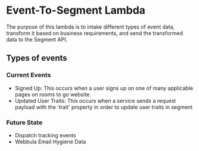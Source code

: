 # Event-To-Segment Lambda

The purpose of this lambda is to intake different types of event data, transform it based on business requirements, and send the transformed data to the Segment API.

## Types of events

### Current Events
- Signed Up: This occurs when a user signs up on one of many applicable pages on rooms to go website.
- Updated User Traits: This occurs when a service sends a request payload with the 'trait' property in order to update user traits in segment

### Future State
- Dispatch tracking events
- Webbula Email Hygiene Data


